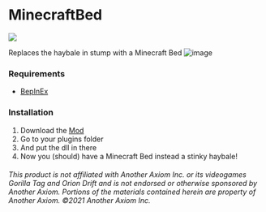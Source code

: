 # MinecraftBed
<a href="https://github.com/defaultuser0-nerd/MinecraftBed/releases"><img src="https://img.shields.io/github/downloads/defaultuser0-nerd/MinecraftBed/total.svg?style=for-the-badge"></a>

Replaces the haybale in stump with a Minecraft Bed
![image](https://github.com/user-attachments/assets/2df64d38-4ecc-422c-808c-f6f023e9160b)

### **Requirements**
 - [BepInEx](<https://github.com/BepInEx/BepInEx/releases/latest>)

### **Installation**
1. Download the [Mod](https://github.com/defaultuser0-nerd/MinecraftBed/releases/latest)
2. Go to your plugins folder
3. And put the dll in there
4. Now you (should) have a Minecraft Bed instead a stinky haybale!

   
###### This product is not affiliated with Another Axiom Inc. or its videogames Gorilla Tag and Orion Drift and is not endorsed or otherwise sponsored by Another Axiom. Portions of the materials contained herein are property of Another Axiom. ©2021 Another Axiom Inc.
